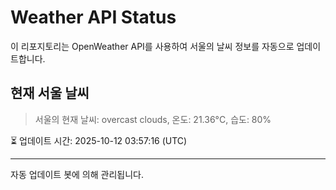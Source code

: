 
# Weather API Status

이 리포지토리는 OpenWeather API를 사용하여 서울의 날씨 정보를 자동으로 업데이트합니다.

## 현재 서울 날씨
> 서울의 현재 날씨: overcast clouds, 온도: 21.36°C, 습도: 80%

⏳ 업데이트 시간: 2025-10-12 03:57:16 (UTC)

---
자동 업데이트 봇에 의해 관리됩니다.
